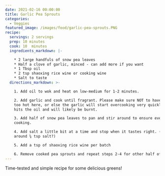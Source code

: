 ```yaml
---
date: 2021-02-16 00:00:00
title: Garlic Pea Sprouts
categories:
  - Veggies
featured_image: /images/food/garlic-pea-sprouts.PNG
recipe:
  servings: 2 servings
  prep: 10 minutes
  cook: 10  minutes
  ingredients_markdown: |-

    * 2 large handfuls of snow pea leaves
    * Half a clove of garlic, minced - can add more if you want
    * 1 Tbsp oil 
    * 2 tsp shaoxing rice wine or cooking wine 
    * Salt to taste
  directions_markdown: >-

    1. Add oil to wok and heat on low-medium for 1-2 minutes. 

    2. Add garlic and cook until fragrant. Please make sure NOT to have the oil
    too hot here, or else the garlic will start overcooking very quickly once it
    hits the oil and will likely be burnt.

    3. Add half of snow pea leaves to pan and stir around to ensure even
    cooking. 

    4. Add salt a little bit at a time and stop when it tastes right. (usually
    around ¼ tsp salt?)

    5. Add a tsp of shaoxing rice wine per batch 

    6. Remove cooked pea sprouts and repeat steps 2-4 for other half of leaves.
---
```


Time-tested and simple recipe for some delicious greens\!
